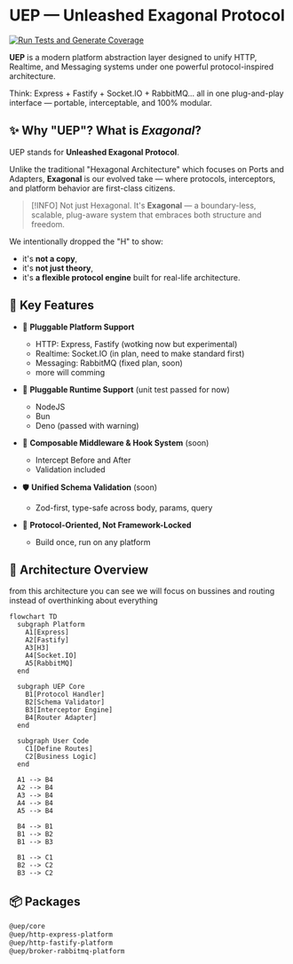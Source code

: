 # UEP — Unleashed Exagonal Protocol

[![Run Tests and Generate Coverage](https://github.com/albasyir/uep/actions/workflows/test.yml/badge.svg)](https://github.com/albasyir/uep/actions/workflows/test.yml)

**UEP** is a modern platform abstraction layer designed to unify HTTP, Realtime, and Messaging systems under one powerful protocol-inspired architecture.

Think: Express + Fastify + Socket.IO + RabbitMQ... all in one plug-and-play interface — portable, interceptable, and 100% modular.


## ✨ Why "UEP"? What is *Exagonal*?

UEP stands for **Unleashed Exagonal Protocol**.

Unlike the traditional "Hexagonal Architecture" which focuses on Ports and Adapters, **Exagonal** is our evolved take — where protocols, interceptors, and platform behavior are first-class citizens.

>[!INFO]
> Not just Hexagonal. It's **Exagonal** — a boundary-less, scalable, plug-aware system that embraces both structure and freedom.

We intentionally dropped the "H" to show:  
- it's **not a copy**,  
- it's **not just theory**,  
- it's **a flexible protocol engine** built for real-life architecture.


## 🔧 Key Features

- 🔌 **Pluggable Platform Support**
  - HTTP: Express, Fastify (wotking now but experimental)
  - Realtime: Socket.IO (in plan, need to make standard first)
  - Messaging: RabbitMQ (fixed plan, soon)
  - more will comming

- 🔌 **Pluggable Runtime Support** (unit test passed for now)
  - NodeJS 
  - Bun 
  - Deno (passed with warning)

- 🧩 **Composable Middleware & Hook System** (soon)
  - Intercept Before and After
  - Validation included

- 🛡️ **Unified Schema Validation** (soon)
  - Zod-first, type-safe across body, params, query

- 🔁 **Protocol-Oriented, Not Framework-Locked**
  - Build once, run on any platform


## 🧭 Architecture Overview

from this architecture you can see we will focus on bussines and routing instead of overthinking about everything

```mermaid
flowchart TD
  subgraph Platform
    A1[Express]
    A2[Fastify]
    A3[H3]
    A4[Socket.IO]
    A5[RabbitMQ]
  end

  subgraph UEP Core
    B1[Protocol Handler]
    B2[Schema Validator]
    B3[Interceptor Engine]
    B4[Router Adapter]
  end

  subgraph User Code
    C1[Define Routes]
    C2[Business Logic]
  end

  A1 --> B4
  A2 --> B4
  A3 --> B4
  A4 --> B4
  A5 --> B4

  B4 --> B1
  B1 --> B2
  B1 --> B3

  B1 --> C1
  B2 --> C2
  B3 --> C2
```


## 📦 Packages

```bash
@uep/core
@uep/http-express-platform
@uep/http-fastify-platform
@uep/broker-rabbitmq-platform